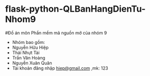 # flask-python-QLBanHangDienTu-Nhom9
#Đồ án môn Phần mềm mã nguồn mở của nhóm 9
- Nhóm bao gồm:
- Nguyễn Hữu Hiệp
- Thái Nhựt Tài
- Trần Văn Hoàng
- Nguyễn Xuân Quân
- Tài khoản đăng nhập hiep@gmail.com ,mk: 123

